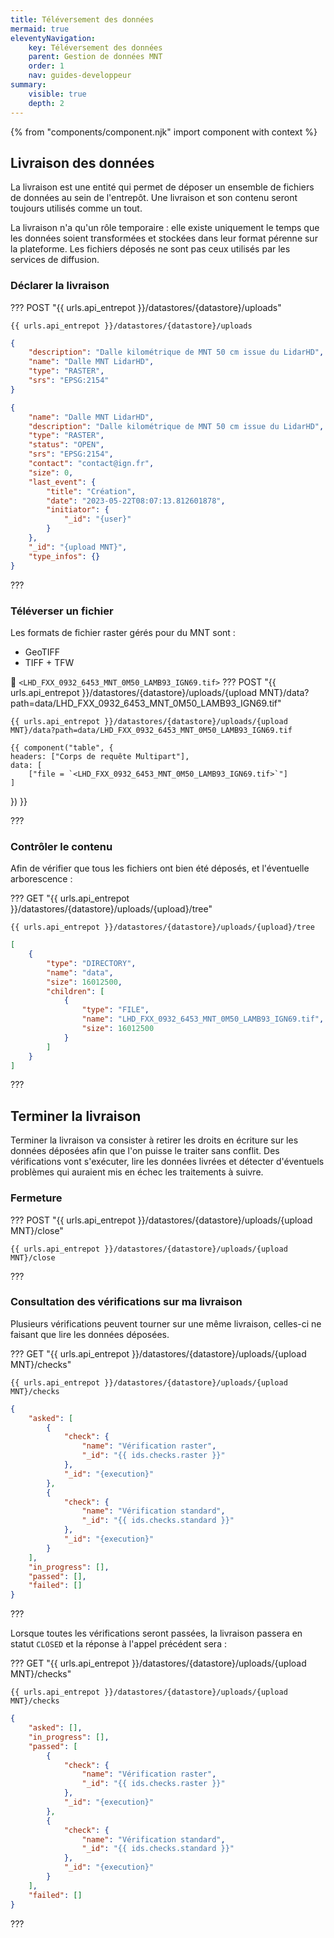```yaml
---
title: Téléversement des données
mermaid: true
eleventyNavigation:
    key: Téléversement des données
    parent: Gestion de données MNT
    order: 1
    nav: guides-developpeur
summary:
    visible: true
    depth: 2
---
```


{% from "components/component.njk" import component with context %}

## Livraison des données

La livraison est une entité qui permet de déposer un ensemble de fichiers de données au sein de l'entrepôt. Une livraison et son contenu seront toujours utilisés comme un tout.

La livraison n'a qu'un rôle temporaire : elle existe uniquement le temps que les données soient transformées et stockées dans leur format pérenne sur la plateforme. Les fichiers déposés ne sont pas ceux utilisés par les services de diffusion.

### Déclarer la livraison

??? POST "{{ urls.api_entrepot }}/datastores/{datastore}/uploads"

``` title="Contenu" 
{{ urls.api_entrepot }}/datastores/{datastore}/uploads
```

```json
{
    "description": "Dalle kilométrique de MNT 50 cm issue du LidarHD",
    "name": "Dalle MNT LidarHD",
    "type": "RASTER",
    "srs": "EPSG:2154"
}
```

```json
{
    "name": "Dalle MNT LidarHD",
    "description": "Dalle kilométrique de MNT 50 cm issue du LidarHD",
    "type": "RASTER",
    "status": "OPEN",
    "srs": "EPSG:2154",
    "contact": "contact@ign.fr",
    "size": 0,
    "last_event": {
        "title": "Création",
        "date": "2023-05-22T08:07:13.812601878",
        "initiator": {
            "_id": "{user}"
        }
    },
    "_id": "{upload MNT}",
    "type_infos": {}
}
```
???
<br>

### Téléverser un fichier

Les formats de fichier raster gérés pour du MNT sont :

* GeoTIFF
* TIFF + TFW

📄 `<LHD_FXX_0932_6453_MNT_0M50_LAMB93_IGN69.tif>`
??? POST "{{ urls.api_entrepot }}/datastores/{datastore}/uploads/{upload MNT}/data?path=data/LHD_FXX_0932_6453_MNT_0M50_LAMB93_IGN69.tif"

``` title="Contenu" 
{{ urls.api_entrepot }}/datastores/{datastore}/uploads/{upload MNT}/data?path=data/LHD_FXX_0932_6453_MNT_0M50_LAMB93_IGN69.tif
```

    {{ component("table", {
    headers: ["Corps de requête Multipart"],
    data: [
        ["file = `<LHD_FXX_0932_6453_MNT_0M50_LAMB93_IGN69.tif>`"]
    ]
}) }}
    
???
<br>

### Contrôler le contenu

Afin de vérifier que tous les fichiers ont bien été déposés, et l'éventuelle arborescence :

??? GET "{{ urls.api_entrepot }}/datastores/{datastore}/uploads/{upload}/tree"

``` title="Contenu" 
{{ urls.api_entrepot }}/datastores/{datastore}/uploads/{upload}/tree
```

```json
[
    {
        "type": "DIRECTORY",
        "name": "data",
        "size": 16012500,
        "children": [
            {
                "type": "FILE",
                "name": "LHD_FXX_0932_6453_MNT_0M50_LAMB93_IGN69.tif",
                "size": 16012500
            }
        ]
    }
]
```
???
<br>

## Terminer la livraison

Terminer la livraison va consister à retirer les droits en écriture sur les données déposées afin que l'on puisse le traiter sans conflit. Des vérifications vont s'exécuter, lire les données livrées et détecter d'éventuels problèmes qui auraient mis en échec les traitements à suivre.

### Fermeture

??? POST "{{ urls.api_entrepot }}/datastores/{datastore}/uploads/{upload MNT}/close"

``` title="Contenu" 
{{ urls.api_entrepot }}/datastores/{datastore}/uploads/{upload MNT}/close
```

???
<br>

### Consultation des vérifications sur ma livraison

Plusieurs vérifications peuvent tourner sur une même livraison, celles-ci ne faisant que lire les données déposées.

??? GET "{{ urls.api_entrepot }}/datastores/{datastore}/uploads/{upload MNT}/checks"

``` title="Contenu" 
{{ urls.api_entrepot }}/datastores/{datastore}/uploads/{upload MNT}/checks
```

```json
{
    "asked": [
        {
            "check": {
                "name": "Vérification raster",
                "_id": "{{ ids.checks.raster }}"
            },
            "_id": "{execution}"
        },
        {
            "check": {
                "name": "Vérification standard",
                "_id": "{{ ids.checks.standard }}"
            },
            "_id": "{execution}"
        }
    ],
    "in_progress": [],
    "passed": [],
    "failed": []
}
```
???
<br>

Lorsque toutes les vérifications seront passées, la livraison passera en statut `CLOSED` et la réponse à l'appel précédent sera :

??? GET "{{ urls.api_entrepot }}/datastores/{datastore}/uploads/{upload MNT}/checks"

``` title="Contenu" 
{{ urls.api_entrepot }}/datastores/{datastore}/uploads/{upload MNT}/checks
```

```json
{
    "asked": [],
    "in_progress": [],
    "passed": [
        {
            "check": {
                "name": "Vérification raster",
                "_id": "{{ ids.checks.raster }}"
            },
            "_id": "{execution}"
        },
        {
            "check": {
                "name": "Vérification standard",
                "_id": "{{ ids.checks.standard }}"
            },
            "_id": "{execution}"
        }
    ],
    "failed": []
}
```
???
<br>